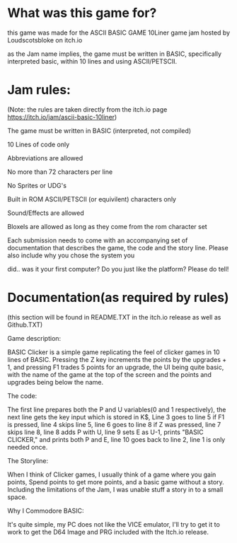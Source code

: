 # What was this game for?

this game was made for the ASCII BASIC GAME 10Liner game jam hosted by Loudscotsbloke on itch.io

as the Jam name implies, the game must be written in BASIC, specifically interpreted basic, within 10 lines and using ASCII/PETSCII.

# Jam rules:

(Note: the rules are taken directly from the itch.io page https://itch.io/jam/ascii-basic-10liner)

The game must be written in BASIC (interpreted, not compiled)

10 Lines of code only

Abbreviations are allowed

No more than 72 characters per line

No Sprites or UDG's

Built in ROM ASCII/PETSCII (or equivilent) characters only

Sound/Effects are allowed

Bloxels are allowed as long as they come from the rom character set 

Each submission needs to come with an accompanying set of documentation that describes the game, the code and the story line. Please also include why you chose the system you 

did.. was it your first computer? Do you just like the platform? Please do tell!

# Documentation(as required by rules)

(this section will be found in README.TXT in the itch.io release as well as Github.TXT)

Game description:

BASIC Clicker is a simple game replicating the feel of clicker games in 10 lines of BASIC. Pressing the Z key increments the points by the upgrades + 1, and pressing F1 trades 5 points for an upgrade, the UI being quite basic, with the name of the game at the top of the screen and the points and upgrades being below the name.

The code:

The first line prepares both the P and U variables(0 and 1 respectively), the next line gets the key input which is stored in K$, Line 3 goes to line 5 if F1 is pressed, line 4 skips line 5, line 6 goes to line 8 if Z was pressed, line 7 skips line 8, line 8 adds P with U, line 9 sets E as U-1, prints "BASIC CLICKER," and prints both P and E, line 10 goes back to line 2, line 1 is only needed once.

The Storyline:

When I think of Clicker games, I usually think of a game where you gain points, Spend points to get more points, and a basic game without a story. Including the limitations of the Jam, I was unable stuff a story in to a small space.

Why I Commodore BASIC:

It's quite simple, my PC does not like the VICE emulator, I'll try to get it to work to get the D64 Image and PRG included with the Itch.io release.
